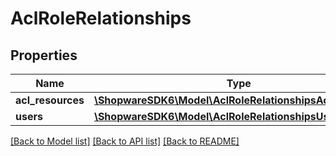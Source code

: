 # AclRoleRelationships

## Properties
Name | Type | Description | Notes
------------ | ------------- | ------------- | -------------
**acl_resources** | [**\ShopwareSDK6\Model\AclRoleRelationshipsAclResources**](AclRoleRelationshipsAclResources.md) |  | [optional] 
**users** | [**\ShopwareSDK6\Model\AclRoleRelationshipsUsers**](AclRoleRelationshipsUsers.md) |  | [optional] 

[[Back to Model list]](../../README.md#documentation-for-models) [[Back to API list]](../../README.md#documentation-for-api-endpoints) [[Back to README]](../../README.md)

